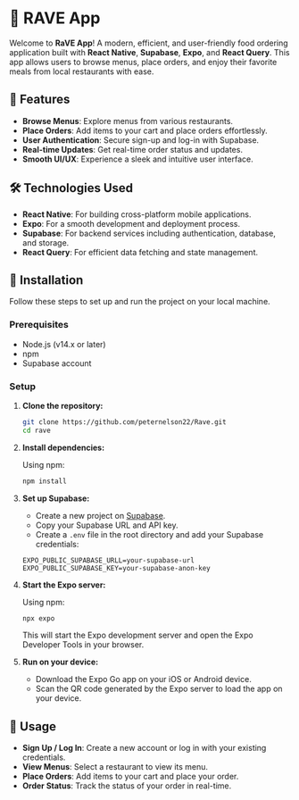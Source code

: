 

# 🍔 RAVE App

Welcome to **RaVE App**! A modern, efficient, and user-friendly food ordering application built with **React Native**, **Supabase**, **Expo**, and **React Query**. This app allows users to browse menus, place orders, and enjoy their favorite meals from local restaurants with ease.

## 🚀 Features

- **Browse Menus**: Explore menus from various restaurants.
- **Place Orders**: Add items to your cart and place orders effortlessly.
- **User Authentication**: Secure sign-up and log-in with Supabase.
- **Real-time Updates**: Get real-time order status and updates.
- **Smooth UI/UX**: Experience a sleek and intuitive user interface.

## 🛠️ Technologies Used

- **React Native**: For building cross-platform mobile applications.
- **Expo**: For a smooth development and deployment process.
- **Supabase**: For backend services including authentication, database, and storage.
- **React Query**: For efficient data fetching and state management.

## 🚀 Installation

Follow these steps to set up and run the project on your local machine.

### Prerequisites

- Node.js (v14.x or later)
- npm 
- Supabase account

### Setup

1. **Clone the repository:**

    ```sh
    git clone https://github.com/peternelson22/Rave.git
    cd rave
    ```

2. **Install dependencies:**

    Using npm:
    ```sh
    npm install
    ```

3. **Set up Supabase:**

    - Create a new project on [Supabase](https://supabase.io).
    - Copy your Supabase URL and API key.
    - Create a `.env` file in the root directory and add your Supabase credentials:

    ```env
    EXPO_PUBLIC_SUPABASE_URLL=your-supabase-url
    EXPO_PUBLIC_SUPABASE_KEY=your-supabase-anon-key
    ```

4. **Start the Expo server:**

    Using npm:
    ```sh
    npx expo
    ```

    This will start the Expo development server and open the Expo Developer Tools in your browser.

5. **Run on your device:**

    - Download the Expo Go app on your iOS or Android device.
    - Scan the QR code generated by the Expo server to load the app on your device.

## 📝 Usage

- **Sign Up / Log In**: Create a new account or log in with your existing credentials.
- **View Menus**: Select a restaurant to view its menu.
- **Place Orders**: Add items to your cart and place your order.
- **Order Status**: Track the status of your order in real-time.

